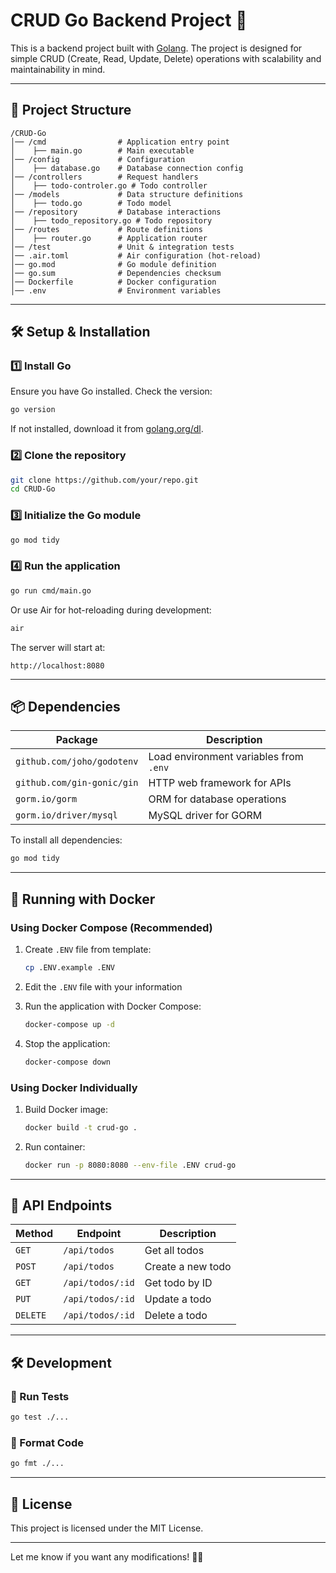 # CRUD Go Backend Project 🚀

This is a backend project built with [Golang](https://go.dev/). The project is designed for simple CRUD (Create, Read, Update, Delete) operations with scalability and maintainability in mind.

---

## 📂 Project Structure

```
/CRUD-Go  
│── /cmd                # Application entry point  
│    ├── main.go        # Main executable  
│── /config             # Configuration  
│    ├── database.go    # Database connection config  
│── /controllers        # Request handlers  
│    ├── todo-controler.go # Todo controller  
│── /models             # Data structure definitions  
│    ├── todo.go        # Todo model  
│── /repository         # Database interactions  
│    ├── todo_repository.go # Todo repository  
│── /routes             # Route definitions  
│    ├── router.go      # Application router  
│── /test               # Unit & integration tests  
│── .air.toml           # Air configuration (hot-reload)  
│── go.mod              # Go module definition  
│── go.sum              # Dependencies checksum  
│── Dockerfile          # Docker configuration  
│── .env                # Environment variables  
```

---

## 🛠️ Setup & Installation

### 1️⃣ Install Go
Ensure you have Go installed. Check the version:
```sh
go version
```
If not installed, download it from [golang.org/dl](https://golang.org/dl/).

### 2️⃣ Clone the repository
```sh
git clone https://github.com/your/repo.git
cd CRUD-Go
```

### 3️⃣ Initialize the Go module
```sh
go mod tidy
```

### 4️⃣ Run the application
```sh
go run cmd/main.go
```

Or use Air for hot-reloading during development:
```sh
air
```

The server will start at:
```
http://localhost:8080
```

---

## 📦 Dependencies

| Package                   | Description                     |
|---------------------------|---------------------------------|
| `github.com/joho/godotenv` | Load environment variables from `.env` |
| `github.com/gin-gonic/gin` | HTTP web framework for APIs |
| `gorm.io/gorm`             | ORM for database operations |
| `gorm.io/driver/mysql`     | MySQL driver for GORM |

To install all dependencies:
```sh
go mod tidy
```

---

## 🚀 Running with Docker

### Using Docker Compose (Recommended)

1. Create `.ENV` file from template:
   ```sh
   cp .ENV.example .ENV
   ```

2. Edit the `.ENV` file with your information

3. Run the application with Docker Compose:
   ```sh
   docker-compose up -d
   ```

4. Stop the application:
   ```sh
   docker-compose down
   ```

### Using Docker Individually

1. Build Docker image:
   ```sh
   docker build -t crud-go .
   ```
2. Run container:
   ```sh
   docker run -p 8080:8080 --env-file .ENV crud-go
   ```

---

## 📜 API Endpoints

| Method | Endpoint | Description |
|--------|---------|-------------|
| `GET`  | `/api/todos`     | Get all todos |
| `POST` | `/api/todos` | Create a new todo |
| `GET`  | `/api/todos/:id` | Get todo by ID |
| `PUT`  | `/api/todos/:id` | Update a todo |
| `DELETE` | `/api/todos/:id` | Delete a todo |

---

## 🛠️ Development

### 🧪 Run Tests
```sh
go test ./...
```

### 🧹 Format Code
```sh
go fmt ./...
```

---

## 📜 License

This project is licensed under the MIT License.

---

Let me know if you want any modifications! 🚀🔥


